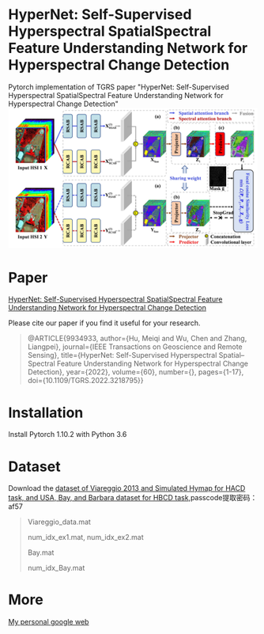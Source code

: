 # HyperNet: Self-Supervised Hyperspectral SpatialSpectral Feature Understanding Network for Hyperspectral Change Detection
Pytorch implementation of TGRS paper "HyperNet: Self-Supervised Hyperspectral SpatialSpectral Feature Understanding Network for Hyperspectral Change Detection"
![image](https://github.com/meiqihu/HyperNet/blob/main/Figure-HyperNet.jpg)
# Paper
[HyperNet: Self-Supervised Hyperspectral SpatialSpectral Feature Understanding Network for Hyperspectral Change Detection](https://ieeexplore.ieee.org/document/9934933)

Please cite our paper if you find it useful for your research.

>@ARTICLE{9934933,
  author={Hu, Meiqi and Wu, Chen and Zhang, Liangpei},
  journal={IEEE Transactions on Geoscience and Remote Sensing}, 
  title={HyperNet: Self-Supervised Hyperspectral Spatial–Spectral Feature Understanding Network for Hyperspectral Change Detection}, 
  year={2022},
  volume={60},
  number={},
  pages={1-17},
  doi={10.1109/TGRS.2022.3218795}}
# Installation
Install Pytorch 1.10.2 with Python 3.6
# Dataset
Download the [dataset of Viareggio 2013 and Simulated Hymap for HACD task, and USA, Bay, and Barbara dataset for HBCD task](https://pan.baidu.com/s/1c5Bi8bkqUolWdGKbNmfU1Q),passcode提取密码：af57
> Viareggio_data.mat
> 
> num_idx_ex1.mat, num_idx_ex2.mat
> 
> Bay.mat
> 
> num_idx_Bay.mat

# More
[My personal google web](https://scholar.google.com.hk/citations?hl=zh-CN&user=jxyAHdkAAAAJ)




